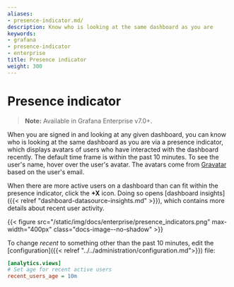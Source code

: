 ```yaml
---
aliases:
- presence-indicator.md/
description: Know who is looking at the same dashboard as you are
keywords:
- grafana
- presence-indicator
- enterprise
title: Presence indicator
weight: 300
---
```


# Presence indicator

> **Note:** Available in Grafana Enterprise v7.0+.

When you are signed in and looking at any given dashboard, you can know who is looking at the same dashboard as you are via a presence indicator, which displays avatars of users who have interacted with the dashboard recently. The default time frame is within the past 10 minutes. To see the user's name, hover over the user's avatar. The avatars come from [Gravatar](https://gravatar.com) based on the user's email.

When there are more active users on a dashboard than can fit within the presence indicator, click  the **+X** icon. Doing so opens [dashboard insights]({{< relref "dashboard-datasource-insights.md" >}}), which contains more details about recent user activity.

{{< figure src="/static/img/docs/enterprise/presence_indicators.png" max-width="400px" class="docs-image--no-shadow" >}}

To change _recent_ to something other than the past 10 minutes, edit the [configuration]({{< relref "../../administration/configuration.md">}}) file:

```ini
[analytics.views]
# Set age for recent active users
recent_users_age = 10m
```
